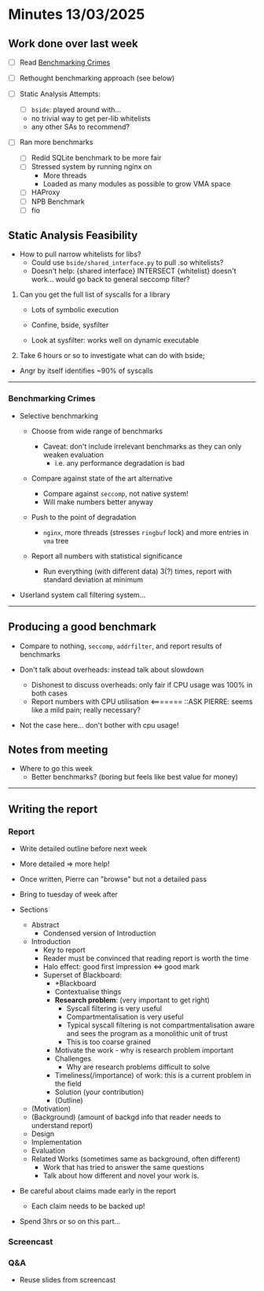 # Minutes 13/03/2025

## Work done over last week

- [ ] Read [Benchmarking Crimes](https://gernot-heiser.org/benchmarking-crimes.html)
- [ ] Rethought benchmarking approach (see below)
- [ ] Static Analysis Attempts:

  - [ ] `bside`: played around with...
  - no trivial way to get per-lib whitelists
  - any other SAs to recommend?

- [ ] Ran more benchmarks
  - [ ] Redid SQLite benchmark to be more fair
  - [ ] Stressed system by running nginx on
    - More threads
    - Loaded as many modules as possible to grow VMA space
  - [ ] HAProxy
  - [ ] NPB Benchmark
  - [ ] fio

## Static Analysis Feasibility

- How to pull narrow whitelists for libs?
  - Could use `bside/shared_interface.py` to pull .so whitelists?
  - Doesn't help: {shared interface} INTERSECT {whitelist} doesn't work...
    would go back to general seccomp filter?

1. Can you get the full list of syscalls for a library

   - Lots of symbolic execution

   - Confine, bside, sysfilter
   - Look at sysfilter: works well on dynamic executable

2. Take 6 hours or so to investigate what can do with bside;

- Angr by itself identifies ~90% of syscalls

---

### Benchmarking Crimes

- Selective benchmarking

  - Choose from wide range of benchmarks

    - Caveat: don't include irrelevant benchmarks as they can only weaken evaluation
      - i.e. any performance degradation is bad

  - Compare against state of the art alternative

    - Compare against `seccomp`, not native system!
    - Will make numbers better anyway

  - Push to the point of degradation

    - `nginx`, more threads (stresses `ringbuf` lock) and more entries in `vma`
      tree

  - Report all numbers with statistical significance
    - Run everything (with different data) 3(?) times, report with standard
      deviation at minimum

- Userland system call filtering system...

---

## Producing a good benchmark

- Compare to nothing, `seccomp`, `addrfilter`, and report results of
  benchmarks
- Don't talk about overheads: instead talk about slowdown

  - Dishonest to discuss overheads: only fair if CPU usage was 100% in both
    cases
  - Report numbers with CPU utilisation <======= ::ASK PIERRE: seems like a mild pain; really necessary?

- Not the case here... don't bother with cpu usage!

## Notes from meeting

- Where to go this week
  - Better benchmarks? (boring but feels like best value for money)

---

## Writing the report

### Report

- Write detailed outline before next week

- More detailed => more help!
- Once written, Pierre can "browse" but not a detailed pass

- Bring to tuesday of week after

- Sections

  - Abstract
    - Condensed version of Introduction
  - Introduction
    - Key to report
    - Reader must be convinced that reading report is worth the time
    - Halo effect: good first impression <=> good mark
    - Superset of Blackboard:
      - \*Blackboard
      - Contextualise things
      - **Research problem**: (very important to get right)
        - Syscall filtering is very useful
        - Compartmentalisation is very useful
        - Typical syscall filtering is not compartmentalisation aware
          and sees the program as a monolithic unit of trust
        - This is too coarse grained
      - Motivate the work - why is research problem important
      - Challenges
        - Why are research problems difficult to solve
      - Timeliness(/importance) of work: this is a current problem in the field
      - Solution (your contribution)
      - (Outline)
  - (Motivation)
  - (Background) (amount of backgd info that reader needs to understand report)
  - Design
  - Implementation
  - Evaluation
  - Related Works (sometimes same as background, often different)
    - Work that has tried to answer the same questions
    - Talk about how different and novel your work is.

- Be careful about claims made early in the report

  - Each claim needs to be backed up!

- Spend 3hrs or so on this part...

### Screencast

### Q&A

- Reuse slides from screencast
